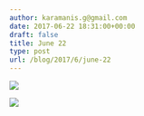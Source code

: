 ```yaml
---
author: karamanis.g@gmail.com
date: 2017-06-22 18:31:00+00:00
draft: false
title: June 22
type: post
url: /blog/2017/6/june-22
---
```




  
   ![](https://images.squarespace-cdn.com/content/v1/4f3f61bae4b063b909445965/1498151501276-K7FOQ2XP67J4PWBRQ000/ke17ZwdGBToddI8pDm48kJUlZr2Ql5GtSKWrQpjur5t7gQa3H78H3Y0txjaiv_0fDoOvxcdMmMKkDsyUqMSsMWxHk725yiiHCCLfrh8O1z5QPOohDIaIeljMHgDF5CVlOqpeNLcJ80NK65_fV7S1UfNdxJhjhuaNor070w_QAc94zjGLGXCa1tSmDVMXf8RUVhMJRmnnhuU1v2M8fLFyJw/IMG_1443.jpg?format=original)

  

  
   ![](https://images.squarespace-cdn.com/content/v1/4f3f61bae4b063b909445965/1498151502027-2711KSHVHV470BJDCYLD/ke17ZwdGBToddI8pDm48kJUlZr2Ql5GtSKWrQpjur5t7gQa3H78H3Y0txjaiv_0fDoOvxcdMmMKkDsyUqMSsMWxHk725yiiHCCLfrh8O1z5QPOohDIaIeljMHgDF5CVlOqpeNLcJ80NK65_fV7S1UfNdxJhjhuaNor070w_QAc94zjGLGXCa1tSmDVMXf8RUVhMJRmnnhuU1v2M8fLFyJw/IMG_1444.jpg?format=original)

  


